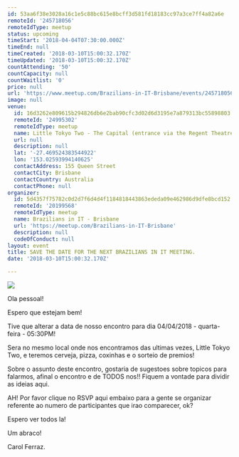 ```yaml
---
id: 53aa6f38e3028a16c1e5c88bc615e8bcff3d581fd18183cc97a3ce7ff4a82a6e
remoteId: '245718056'
remoteIdType: meetup
status: upcoming
timeStart: '2018-04-04T07:30:00.000Z'
timeEnd: null
timeCreated: '2018-03-10T15:00:32.170Z'
timeUpdated: '2018-03-10T15:00:32.170Z'
countAttending: '50'
countCapacity: null
countWaitlist: '0'
price: null
url: 'https://www.meetup.com/Brazilians-in-IT-Brisbane/events/245718056/'
image: null
venue:
  id: 16d3262e809615b294826db6e2bab90cfc3d02d6d3195e7a879313bc55898803
  remoteId: '24995302'
  remoteIdType: meetup
  name: Little Tokyo Two - The Capital (entrance via the Regent Theatre)
  url: null
  description: null
  lat: '-27.469524383544922'
  lon: '153.02593994140625'
  contactAddress: 155 Queen Street
  contactCity: Brisbane
  contactCountry: Australia
  contactPhone: null
organizer:
  id: 5d4357f75782c0d2d7f6d4d4f1184818443863ededa09e462986d9dfe8bcd152
  remoteId: '20199568'
  remoteIdType: meetup
  name: Brazilians in IT - Brisbane
  url: 'https://meetup.com/Brazilians-in-IT-Brisbane'
  description: null
  codeOfConduct: null
layout: event
title: SAVE THE DATE FOR THE NEXT BRAZILIANS IN IT MEETING.
date: '2018-03-10T15:00:32.170Z'

---
```

<p><img src="https://secure.meetupstatic.com/photos/event/6/6/f/4/600_466706356.jpeg" /></p> <p>Ola pessoal!</p> <p>Espero que estejam bem!</p> <p>Tive que alterar a data de nosso encontro para dia 04/04/2018 - quarta-feira - 05:30PM!</p> <p>Sera no mesmo local onde nos encontramos das ultimas vezes, Little Tokyo Two, e teremos cerveja, pizza, coxinhas e o sorteio de premios!</p> <p>Sobre o assunto deste encontro, gostaria de sugestoes sobre topicos para falarmos, afinal o encontro e de TODOS nos!! Fiquem a vontade para dividir as ideias aqui.</p> <p>AH! Por favor clique no RSVP aqui embaixo para a gente se organizar referente ao numero de participantes que irao comparecer, ok?</p> <p>Espero ver todos la!</p> <p>Um abraco!</p> <p>Carol Ferraz.</p>
